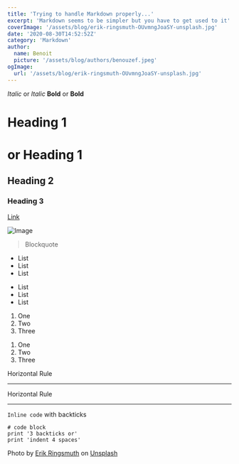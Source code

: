 ```yaml
---
title: 'Trying to handle Markdown properly...'
excerpt: 'Markdown seems to be simpler but you have to get used to it'
coverImage: '/assets/blog/erik-ringsmuth-OUvmngJoaSY-unsplash.jpg'
date: '2020-08-30T14:52:52Z'
category: 'Markdown'
author:
  name: Benoit
  picture: '/assets/blog/authors/benouzef.jpeg'
ogImage:
  url: '/assets/blog/erik-ringsmuth-OUvmngJoaSY-unsplash.jpg'
---
```

*Italic* or _Italic_
**Bold** or __Bold__
# Heading 1
or 
Heading 1
=========

## Heading 2
### Heading 3

[Link](http://a.com)

![Image](http://url/a.png)

> Blockquote

* List
* List
* List

- List
- List
- List

1. One
2. Two
3. Three

1) One
2) Two
3) Three

Horizontal Rule

---

Horizontal Rule

***

`Inline code` with backticks

```
# code block
print '3 backticks or'
print 'indent 4 spaces'
```




<span>Photo by <a href="https://unsplash.com/@erikringsmuth?utm_source=unsplash&amp;utm_medium=referral&amp;utm_content=creditCopyText">Erik Ringsmuth</a> on <a href="https://unsplash.com/t/nature?utm_source=unsplash&amp;utm_medium=referral&amp;utm_content=creditCopyText">Unsplash</a></span>